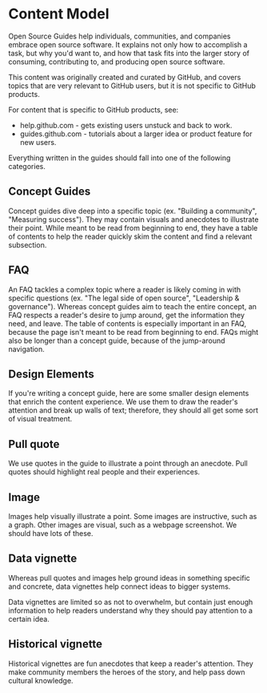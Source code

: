# Content Model
Open Source Guides help individuals, communities, and companies embrace open source software. It explains not only how to accomplish a task, but why you'd want to, and how that task fits into the larger story of consuming, contributing to, and producing open source software.

This content was originally created and curated by GitHub, and covers topics that are very relevant to GitHub users, but it is not specific to GitHub products.

For content that is specific to GitHub products, see:

- help.github.com - gets existing users unstuck and back to work.
- guides.github.com -  tutorials about a larger idea or product feature for new users.

Everything written in the guides should fall into one of the following categories.

## Concept Guides

Concept guides dive deep into a specific topic (ex. "Building a community", "Measuring success"). They may contain visuals and anecdotes to illustrate their point. While meant to be read from beginning to end, they have a table of contents to help the reader quickly skim the content and find a relevant subsection.

## FAQ

An FAQ tackles a complex topic where a reader is likely coming in with specific questions (ex. "The legal side of open source", "Leadership & governance"). Whereas concept guides aim to teach the entire concept, an FAQ respects a reader's desire to jump around, get the information they need, and leave. The table of contents is especially important in an FAQ, because the page isn't meant to be read from beginning to end. FAQs might also be longer than a concept guide, because of the jump-around navigation.

## Design Elements

If you're writing a concept guide, here are some smaller design elements that enrich the content experience. We use them to draw the reader's attention and break up walls of text; therefore, they should all get some sort of visual treatment.

## Pull quote

We use quotes in the guide to illustrate a point through an anecdote. Pull quotes should highlight real people and their experiences.

## Image

Images help visually illustrate a point. Some images are instructive, such as a graph. Other images are visual, such as a webpage screenshot. We should have lots of these.

## Data vignette

Whereas pull quotes and images help ground ideas in something specific and concrete, data vignettes help connect ideas to bigger systems.

Data vignettes are limited so as not to overwhelm, but contain just enough information to help readers understand why they should pay attention to a certain idea.

## Historical vignette

Historical vignettes are fun anecdotes that keep a reader's attention. They make community members the heroes of the story, and help pass down cultural knowledge.
